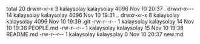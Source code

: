 total 20
drwxr-xr-x  3 kalaysolay kalaysolay 4096 Nov 10 20:37 .
drwxr-x--- 14 kalaysolay kalaysolay 4096 Nov 10 19:31 ..
drwxr-xr-x  8 kalaysolay kalaysolay 4096 Nov 10 19:39 .git
-rw-r--r--  1 kalaysolay kalaysolay   14 Nov 10 19:38 PEOPLE.md
-rw-r--r--  1 kalaysolay kalaysolay   15 Nov 10 19:38 README.md
-rw-r--r--  1 kalaysolay kalaysolay    0 Nov 10 20:37 new.md

